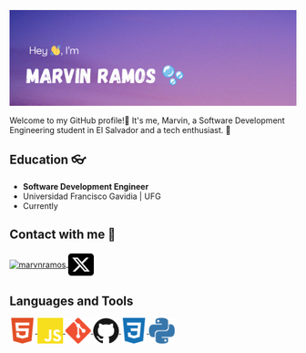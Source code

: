 ![cheese!](img/Header-Image.png)

Welcome to my GitHub profile!🍂
It's me, Marvin, a Software Development Engineering student in El Salvador and a tech enthusiast. 👀
## Education 👓
- **Software Development Engineer**
- Universidad Francisco Gavidia | UFG
- Currently
## Contact with me 🤝
<p>
<a href="https://www.linkedin.com/in/marvn-ramos/" target="blank">
    <img align="center" src="https://img.icons8.com/color/48/000000/linkedin.png" alt="marvnramos"/>
</a>
<a href="https://twitter.com/MarvnRamos" target="blank">
    <img align="center" src="img/square-x-twitter.svg" alt="marvnramos" height="45px" width="45px" />
</a>
</p>

## Languages and Tools
<p>
    <a href="" target="blank">
        <img align="center" src="img/html5-color.svg" alt="html5" height="45px" width="45px" />
    </a>
    <a href="" target="blank">
        <img align="center" src="img/javascript-color.svg" alt="JavaScript" height="45px" width="45px" />
    </a>
    <a href="" target="blank">
    <img align="center" src="img/git-color.svg" alt="Git" height="45px" width="45px" />
    </a>
    <a href="" target="blank">
    <img align="center" src="img/github-color.svg" alt="Github" height="45px" width="45px" />
    </a>
    <a href="" target="blank">
    <img align="center" src="img/css3-color.svg" alt="css" height="45px" width="45px" />
    </a>
    <a href="" target="blank">
    <img align="center" src="img/python-color.svg" alt="python" height="45px" width="45px" />
    </a>
</p>
